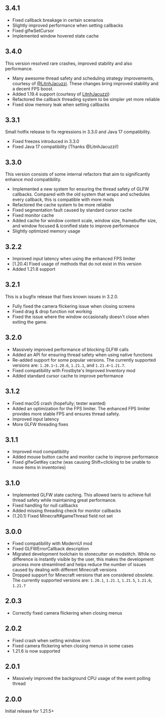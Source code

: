 ## 3.4.1

- Fixed callback breakage in certain scenarios
- Slightly improved performance when setting callbacks
- Fixed glfwSetCursor
- Implemented window hovered state cache

## 3.4.0

This version resolved rare crashes, improved stability and also performance.

- Many awesome thread safety and scheduling strategy improvements, courtesy of [@LitnhJacuzzi](https://github.com/LitnhJacuzzi). These changes bring improved stability and a decent FPS boost.
- Added 1.19.4 support (courtesy of [LitnhJacuzzi](https://github.com/LitnhJacuzzi))
- Refactored the callback threading system to be simpler yet more reliable
- Fixed slow memory leak when setting callbacks

## 3.3.1

Small hotfix release to fix regressions in 3.3.0 and Java 17 compatibility.

- Fixed freezes introduced in 3.3.0
- Fixed Java 17 compatibility (Thanks @LitnhJacuzzi!)

## 3.3.0

This version consists of some internal refactors that aim to significantly enhance mod compatibility. 

- Implemented a new system for ensuring the thread safety of GLFW callbacks. Compared with the old system that wraps and schedules every callback, this is compatible with more mods
- Refactored the cache system to be more reliable
- Fixed segmentation fault caused by standard cursor cache
- Fixed monitor cache
- Added cache for window content scale, window size, framebuffer size, and window focused & iconified state to improve performance
- Slightly optimized memory usage

## 3.2.2

- Improved input latency when using the enhanced FPS limiter
- [1.20.4] Fixed usage of methods that do not exist in this version
- Added 1.21.8 support

## 3.2.1

This is a bugfix release that fixes known issues in 3.2.0.

- Fully fixed the camera flickering issue when closing screens
- Fixed drag & drop function not working
- Fixed the issue where the window occasionally doesn't close when exiting the game.

## 3.2.0

- Massively improved performance of blocking GLFW calls
- Added an API for ensuring thread safety when using native functions
- Re-added support for some popular versions. The currently supported versions are: `1.20.1~1.20.6`, `1.21.1`, and `1.21.4~1.21.7`.
- Fixed compatibility with Frostbyte's Improved Inventory mod
- Added standard cursor cache to improve performance

## 3.1.2

- Fixed macOS crash (hopefully; tester wanted)
- Added an optimization for the FPS limiter. The enhanced FPS limiter provides more stable FPS and ensures thread safety.
- Improved input latency
- More GLFW threading fixes

## 3.1.1

- Improved mod compatibility
- Added mouse button cache and monitor cache to improve performance
- Fixed glfwGetKey cache (was causing Shift+clicking to be unable to move items in inventories)

## 3.1.0

- Implemented GLFW state caching. This allowed Ixeris to achieve full thread safety while maintaining great performance.
- Fixed handling for null callbacks
- Added missing threading check for monitor callbacks
- (1.20.1) Fixed Minecraft#gameThread field not set

## 3.0.0

- Fixed compatibility with ModernUI mod
- Fixed GLFWErrorCallback description
- Migrated development toolchain to stonecutter on modstitch. While no difference is instantly visible by the user, this makes the development process more streamlined and helps reduce the number of issues caused by dealing with different Minecraft versions
- Dropped support for Minecraft versions that are considered obsolete. The currently supported versions are: `1.20.1`, `1.21.1`, `1.21.5`, `1.21.6`, `1.21.7`

## 2.0.3

- Correctly fixed camera flickering when closing menus

## 2.0.2

- Fixed crash when setting window icon
- Fixed camera flickering when closing menus in some cases
- 1.21.6 is now supported

## 2.0.1

- Massively improved the background CPU usage of the event polling thread

## 2.0.0

Initial release for 1.21.5+
